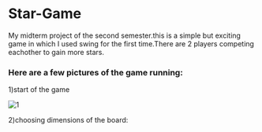 # Star-Game
My midterm project of the second semester.this is a simple but exciting game in which I used swing for the first time.There are 2 players competing eachother to gain more stars.

### Here are a few pictures of the game running:

1)start of the game

![1](https://user-images.githubusercontent.com/76126890/179420630-ba470bc4-ebc7-458c-be88-62e42504b36e.png)


2)choosing dimensions of the board:

